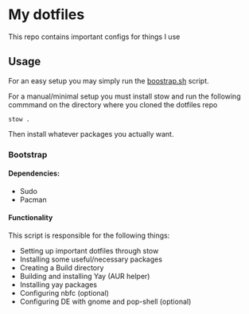 # My dotfiles

This repo contains important configs for things I use

## Usage

For an easy setup you may simply run the [boostrap.sh](#bootstrap) script.

For a manual/minimal setup you must install stow and run the following commmand on the directory where you cloned the dotfiles repo
    
    stow .
Then install whatever packages you actually want.
### Bootstrap <a name="bootstrap"></a>
#### Dependencies:
- Sudo
- Pacman

#### Functionality
This script is responsible for the following things:

- Setting up important dotfiles through stow
- Installing some useful/necessary packages
- Creating a Build directory
- Building and installing Yay (AUR helper)
- Installing yay packages
- Configuring nbfc (optional)
- Configuring DE with gnome and pop-shell (optional)
